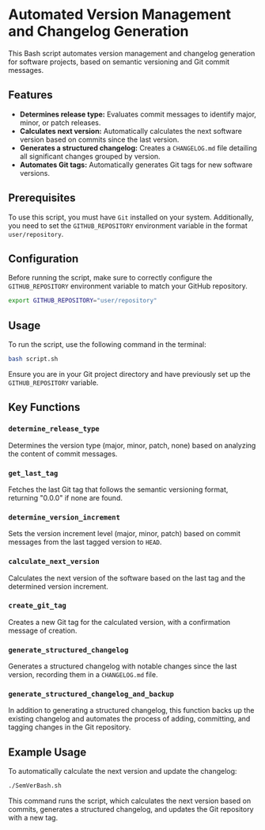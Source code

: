 # Automated Version Management and Changelog Generation

This Bash script automates version management and changelog generation for software projects, based on semantic versioning and Git commit messages.

## Features

- **Determines release type:** Evaluates commit messages to identify major, minor, or patch releases.
- **Calculates next version:** Automatically calculates the next software version based on commits since the last version.
- **Generates a structured changelog:** Creates a `CHANGELOG.md` file detailing all significant changes grouped by version.
- **Automates Git tags:** Automatically generates Git tags for new software versions.

## Prerequisites

To use this script, you must have `Git` installed on your system. Additionally, you need to set the `GITHUB_REPOSITORY` environment variable in the format `user/repository`.

## Configuration

Before running the script, make sure to correctly configure the `GITHUB_REPOSITORY` environment variable to match your GitHub repository.

```bash
export GITHUB_REPOSITORY="user/repository"
```

## Usage

To run the script, use the following command in the terminal:

```bash
bash script.sh
```

Ensure you are in your Git project directory and have previously set up the `GITHUB_REPOSITORY` variable.

## Key Functions

### `determine_release_type`

Determines the version type (major, minor, patch, none) based on analyzing the content of commit messages.

### `get_last_tag`

Fetches the last Git tag that follows the semantic versioning format, returning "0.0.0" if none are found.

### `determine_version_increment`

Sets the version increment level (major, minor, patch) based on commit messages from the last tagged version to `HEAD`.

### `calculate_next_version`

Calculates the next version of the software based on the last tag and the determined version increment.

### `create_git_tag`

Creates a new Git tag for the calculated version, with a confirmation message of creation.

### `generate_structured_changelog`

Generates a structured changelog with notable changes since the last version, recording them in a `CHANGELOG.md` file.

### `generate_structured_changelog_and_backup`

In addition to generating a structured changelog, this function backs up the existing changelog and automates the process of adding, committing, and tagging changes in the Git repository.

## Example Usage

To automatically calculate the next version and update the changelog:

```bash
./SemVerBash.sh
```

This command runs the script, which calculates the next version based on commits, generates a structured changelog, and updates the Git repository with a new tag.
